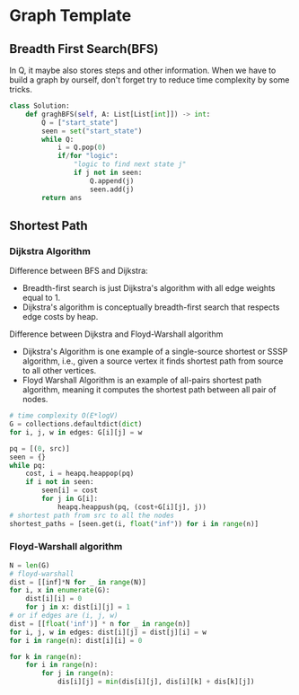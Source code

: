 # Graph Template

## Breadth First Search(BFS)

In Q, it maybe also stores steps and other information.
When we have to build a graph by ourself, don't forget try to reduce time complexity by some tricks.

```py
class Solution:
    def graghBFS(self, A: List[List[int]]) -> int:
        Q = ["start_state"]
        seen = set("start_state")
        while Q:
            i = Q.pop(0)
            if/for "logic":
                "logic to find next state j"
                if j not in seen:
                    Q.append(j)
                    seen.add(j)
        return ans
```

## Shortest Path

### Dijkstra Algorithm

Difference between BFS and Dijkstra:

- Breadth-first search is just Dijkstra's algorithm with all edge weights equal to 1.
- Dijkstra's algorithm is conceptually breadth-first search that respects edge costs by heap.

Difference between Dijkstra and Floyd-Warshall algorithm

- Dijkstra's Algorithm is one example of a single-source shortest or SSSP algorithm, i.e., given a source vertex it finds shortest path from source to all other vertices.
- Floyd Warshall Algorithm is an example of all-pairs shortest path algorithm, meaning it computes the shortest path between all pair of nodes.

``` py
# time complexity O(E*logV)
G = collections.defaultdict(dict)
for i, j, w in edges: G[i][j] = w

pq = [(0, src)]
seen = {}
while pq:
    cost, i = heapq.heappop(pq)
    if i not in seen:
        seen[i] = cost
        for j in G[i]:
            heapq.heappush(pq, (cost+G[i][j], j))
# shortest path from src to all the nodes
shortest_paths = [seen.get(i, float("inf")) for i in range(n)]
```

### Floyd-Warshall algorithm

``` py
N = len(G)
# floyd-warshall
dist = [[inf]*N for _ in range(N)]
for i, x in enumerate(G):
    dist[i][i] = 0
    for j in x: dist[i][j] = 1
# or if edges are (i, j, w)
dist = [[float('inf')] * n for _ in range(n)]
for i, j, w in edges: dist[i][j] = dist[j][i] = w
for i in range(n): dist[i][i] = 0

for k in range(n):
    for i in range(n):
        for j in range(n):
            dis[i][j] = min(dis[i][j], dis[i][k] + dis[k][j])
```
